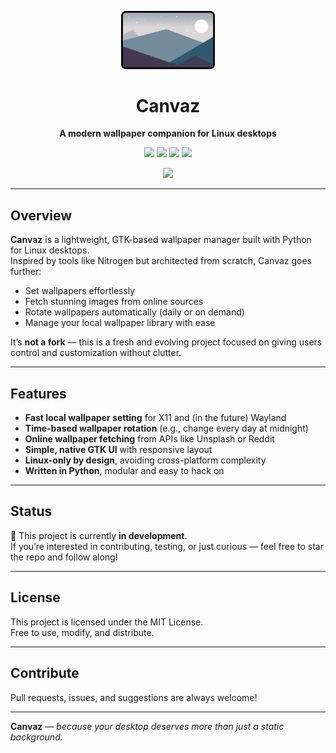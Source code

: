 
<p align="center">
  <img src="./docs/images/canvaz_logo_1.svg" alt="Canvaz Logo" width="150" />
</p>

<h1 align="center">Canvaz</h1>

<p align="center">
  <b> A modern wallpaper companion for Linux desktops </b>
</p>



<p align="center">
  <img src="https://img.shields.io/badge/Platform-Linux-blue" />
  <img src="https://img.shields.io/badge/Built_with-Python-blueviolet" />
  <img src="https://img.shields.io/badge/UI-GTK-8bc34a" />
  <img src="https://img.shields.io/badge/License-MIT-green" />
</p>
<p align="center">
  <img src="https://img.shields.io/badge/Status-In_Development-critical" />
</p>


---



## Overview

**Canvaz** is a lightweight, GTK-based wallpaper manager built with Python for Linux desktops.  
Inspired by tools like Nitrogen but architected from scratch, Canvaz goes further:

- Set wallpapers effortlessly
- Fetch stunning images from online sources
- Rotate wallpapers automatically (daily or on demand)
- Manage your local wallpaper library with ease

It’s **not a fork** — this is a fresh and evolving project focused on giving users control and customization without clutter.

---

## Features

- **Fast local wallpaper setting** for X11 and (in the future) Wayland
- **Time-based wallpaper rotation** (e.g., change every day at midnight)
- **Online wallpaper fetching** from APIs like Unsplash or Reddit
- **Simple, native GTK UI** with responsive layout
- **Linux-only by design**, avoiding cross-platform complexity
- **Written in Python**, modular and easy to hack on

---

## Status

🚧 This project is currently **in development**.  
If you’re interested in contributing, testing, or just curious — feel free to star the repo and follow along!

---

## License

This project is licensed under the MIT License.  
Free to use, modify, and distribute.

---

## Contribute

Pull requests, issues, and suggestions are always welcome!  

---

**Canvaz** — _because your desktop deserves more than just a static background._

